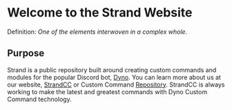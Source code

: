 # Welcome to the Strand Website

Definition: *One of the elements interwoven in a complex whole.*

## Purpose
Strand is a public repository built around creating custom commands and modules for the popular Discord bot, [Dyno](https://dyno.gg). You can learn more about us at our website, [StrandCC](https://strandcc.tk) or Custom Command [Repository](https://github.com/Strand-Custom-Commands/Strand-Custom-Commands). StrandCC is always working to make the latest and greatest commands with Dyno Custom Command technology.
